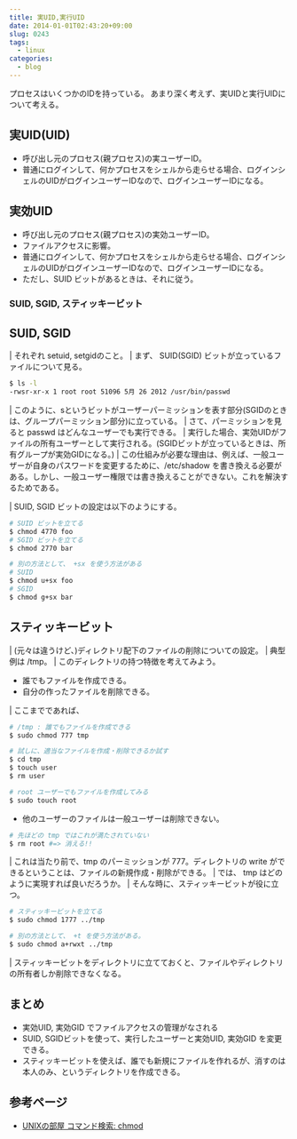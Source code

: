 ```yaml
---
title: 実UID,実行UID
date: 2014-01-01T02:43:20+09:00
slug: 0243
tags:
  - linux
categories:
  - blog
---
```


プロセスはいくつかのIDを持っている。
あまり深く考えず、実UIDと実行UIDについて考える。

## 実UID(UID)

-   呼び出し元のプロセス(親プロセス)の実ユーザーID。
-   普通にログインして、何かプロセスをシェルから走らせる場合、ログインシェルのUIDがログインユーザーIDなので、ログインユーザーIDになる。

## 実効UID

-   呼び出し元のプロセス(親プロセス)の実効ユーザーID。
-   ファイルアクセスに影響。
-   普通にログインして、何かプロセスをシェルから走らせる場合、ログインシェルのUIDがログインユーザーIDなので、ログインユーザーIDになる。
-   ただし、SUID ビットがあるときは、それに従う。

### SUID, SGID, スティッキービット

## SUID, SGID

| それぞれ setuid, setgidのこと。
| まず、 SUID(SGID) ビットが立っているファイルについて見る。

``` sh
$ ls -l
-rwsr-xr-x 1 root root 51096 5月 26 2012 /usr/bin/passwd
```

| このように、sというビットがユーザーパーミッションを表す部分(SGIDのときは、グループパーミッション部分)に立っている。
| さて、パーミッションを見ると passwd はどんなユーザーでも実行できる。
| 実行した場合、実効UIDがファイルの所有ユーザーとして実行される。(SGIDビットが立っているときは、所有グループが実効GIDになる。)
| この仕組みが必要な理由は、例えば、一般ユーザーが自身のパスワードを変更するために、/etc/shadow
  を書き換える必要がある。しかし、一般ユーザー権限では書き換えることができない。これを解決するためである。

| SUID, SGID ビットの設定は以下のようにする。

``` sh
# SUID ビットを立てる
$ chmod 4770 foo
# SGID ビットを立てる
$ chmod 2770 bar

# 別の方法として、 +sx を使う方法がある
# SUID
$ chmod u+sx foo
# SGID
$ chmod g+sx bar
```

## スティッキービット

| (元々は違うけど、)ディレクトリ配下のファイルの削除についての設定。
| 典型例は /tmp。
| このディレクトリの持つ特徴を考えてみよう。

-   誰でもファイルを作成できる。
-   自分の作ったファイルを削除できる。

| ここまでであれば、

``` sh
# /tmp : 誰でもファイルを作成できる
$ sudo chmod 777 tmp

# 試しに、適当なファイルを作成・削除できるか試す
$ cd tmp
$ touch user
$ rm user

# root ユーザーでもファイルを作成してみる
$ sudo touch root
```

-   他のユーザーのファイルは一般ユーザーは削除できない。

``` sh
# 先ほどの tmp ではこれが満たされていない
$ rm root #=> 消える!!
```

| これは当たり前で、tmp のパーミッションが 777。ディレクトリの write
  ができるということは、ファイルの新規作成・削除ができる。
| では、 tmp はどのように実現すれば良いだろうか。
| そんな時に、スティッキービットが役に立つ。

``` sh
# スティッキービットを立てる
$ sudo chmod 1777 ../tmp

# 別の方法として、 +t を使う方法がある。
$ sudo chmod a+rwxt ../tmp
```

| スティッキービットをディレクトリに立てておくと、ファイルやディレクトリの所有者しか削除できなくなる。

## まとめ

-   実効UID, 実効GID でファイルアクセスの管理がなされる
-   SUID, SGIDビットを使って、実行したユーザーと実効UID, 実効GID
    を変更できる。
-   スティッキービットを使えば、誰でも新規にファイルを作れるが、消すのは本人のみ、というディレクトリを作成できる。

## 参考ページ

-   [UNIXの部屋 コマンド検索:
    chmod](http://x68000.q-e-d.net/~68user/unix/pickup?chmod)
